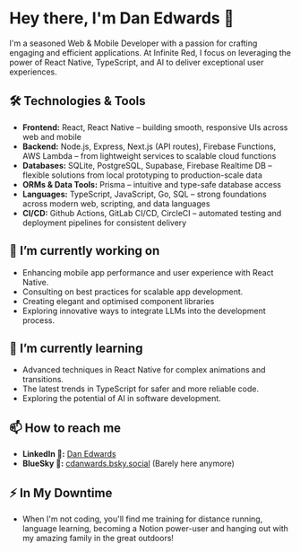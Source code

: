 # Hey there, I'm Dan Edwards 👋

I'm a seasoned Web & Mobile Developer with a passion for crafting engaging and efficient applications. At Infinite Red, I focus on leveraging the power of React Native, TypeScript, and AI to deliver exceptional user experiences.

## 🛠 Technologies & Tools

- **Frontend:** React, React Native – building smooth, responsive UIs across web and mobile  
- **Backend:** Node.js, Express, Next.js (API routes), Firebase Functions, AWS Lambda – from lightweight services to scalable cloud functions  
- **Databases:** SQLite, PostgreSQL, Supabase, Firebase Realtime DB – flexible solutions from local prototyping to production-scale data  
- **ORMs & Data Tools:** Prisma – intuitive and type-safe database access  
- **Languages:** TypeScript, JavaScript, Go, SQL – strong foundations across modern web, scripting, and data languages  
- **CI/CD:** Github Actions, GitLab CI/CD, CircleCI – automated testing and deployment pipelines for consistent delivery


## 🔭 I’m currently working on

- Enhancing mobile app performance and user experience with React Native.
- Consulting on best practices for scalable app development.
- Creating elegant and optimised component libraries
- Exploring innovative ways to integrate LLMs into the development process.

## 🌱 I’m currently learning

- Advanced techniques in React Native for complex animations and transitions.
- The latest trends in TypeScript for safer and more reliable code.
- Exploring the potential of AI in software development.

## 📫 How to reach me

- **LinkedIn 💼:** [Dan Edwards](https://www.linkedin.com/in/cdanwards/)
- **BlueSky 🦋:** [cdanwards.bsky.social]([https://twitter.com/cdanwards](https://bsky.app/profile/cdanwards.bsky.social)) (Barely here anymore)

## ⚡ In My Downtime

- When I'm not coding, you'll find me training for distance running, language learning, becoming a Notion power-user and hanging out with my amazing family in the great outdoors!
